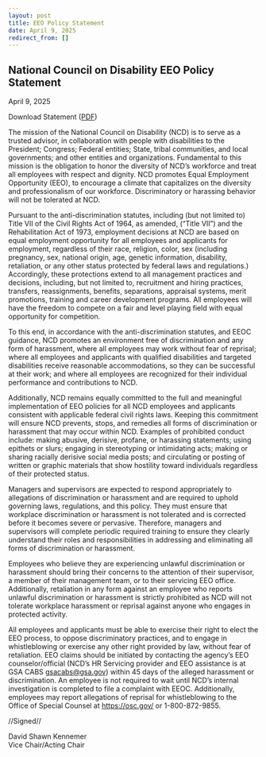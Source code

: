 ```yaml
---
layout: post
title: EEO Policy Statement
date: April 9, 2025
redirect_from: []
---
```

## National Council on Disability EEO Policy Statement

April 9, 2025

Download Statement ([PDF](https://www.ncd.gov/assets/uploads/docs/EEO-Policy-Statement-FY25.pdf))

The mission of the National Council on Disability (NCD) is to serve as a trusted advisor, in collaboration with people with disabilities to the President; Congress; Federal entities; State, tribal communities, and local governments; and other entities and organizations. Fundamental to this mission is the obligation to honor the diversity of NCD’s workforce and treat all employees with respect and dignity. NCD promotes Equal Employment Opportunity (EEO), to encourage a climate that capitalizes on the diversity and professionalism of our workforce. Discriminatory or harassing behavior will not be tolerated at NCD.

Pursuant to the anti-discrimination statutes, including (but not limited to) Title VII of the Civil Rights Act of 1964, as amended, (“Title VII”) and the Rehabilitation Act of 1973, employment decisions at NCD are based on equal employment opportunity for all employees and applicants for employment, regardless of their race, religion, color, sex (including pregnancy, sex, national origin, age, genetic information, disability, retaliation, or any other status protected by federal laws and regulations.) Accordingly, these protections extend to all management practices and decisions, including, but not limited to, recruitment and hiring practices, transfers, reassignments, benefits, separations, appraisal systems, merit promotions, training and career development programs. All employees will have the freedom to compete on a fair and level playing field with equal opportunity for competition.

To this end, in accordance with the anti-discrimination statutes, and EEOC guidance, NCD promotes an environment free of discrimination and any form of harassment, where all employees may work without fear of reprisal; where all employees and applicants with qualified disabilities and targeted disabilities receive reasonable accommodations, so they can be successful at their work; and where all employees are recognized for their individual performance and contributions to NCD.

Additionally, NCD remains equally committed to the full and meaningful implementation of EEO policies for all NCD employees and applicants consistent with applicable federal civil rights laws. Keeping this commitment will ensure NCD prevents, stops, and remedies all forms of discrimination or harassment that may occur within NCD. Examples of prohibited conduct include: making abusive, derisive, profane, or harassing statements; using epithets or slurs; engaging in stereotyping or intimidating acts; making or sharing racially derisive social media posts; and circulating or posting of written or graphic materials that show hostility toward individuals regardless of their protected status.

Managers and supervisors are expected to respond appropriately to allegations of discrimination or harassment and are required to uphold governing laws, regulations, and this policy. They must ensure that workplace discrimination or harassment is not tolerated and is corrected before it becomes severe or pervasive. Therefore, managers and supervisors will complete periodic required training to ensure they clearly understand their roles and responsibilities in addressing and eliminating all forms of discrimination or harassment.

Employees who believe they are experiencing unlawful discrimination or harassment should bring their concerns to the attention of their supervisor, a member of their management team, or to their servicing EEO office. Additionally, retaliation in any form against an employee who reports unlawful discrimination or harassment is strictly prohibited as NCD will not tolerate workplace harassment or reprisal against anyone who engages in protected activity.

All employees and applicants must be able to exercise their right to elect the EEO process, to oppose discriminatory practices, and to engage in whistleblowing or exercise any other right provided by law, without fear of retaliation. EEO claims should be initiated by contacting the agency’s EEO counselor/official (NCD’s HR Servicing provider and EEO assistance is at GSA CABS gsacabs@gsa.gov) within 45 days of the alleged harassment or discrimination. An employee is not required to wait until NCD’s internal investigation is completed to file a complaint with EEOC. Additionally, employees may report allegations of reprisal for whistleblowing to the Office of Special Counsel at https://osc.gov/ or 1-800-872-9855.

//Signed//

David Shawn Kennemer\
Vice Chair/Acting Chair
